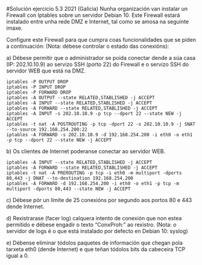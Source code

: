 #Solución ejercicio 5.3 2021 (Galicia)
Nunha organización van instalar un Firewall con Iptables sobre un servidor Debian 10. Este Firewall estará instalado entre unha rede DMZ e Internet, tal como se amosa na seguinte imaxe.

Configure este Firewall para que cumpra coas funcionalidades que se piden a continuación: (Nota: débese controlar o estado das conexións):

a) Débese permitir que o administrador se poida conectar dende a súa casa (IP: 202.10.10.9) ao servizo SSH (porto 22) do Firewall e o servizo SSH do servidor WEB que está na DMZ.

```shell
iptables -P OUTPUT DROP
iptables -P INPUT DROP
iptables -P FORWARD DROP
iptables -A OUTPUT --state RELATED,STABLISHED -j ACCEPT
iptables -A INPUT --state RELATED,STABLISHED -j ACCEPT
iptables -A FORWARD --state RELATED,STABLISHED -j ACCEPT
iptables -A INPUT -s 202.10.10.9 -p tcp --dport 22 --state NEW -j ACCEPT
iptables -t nat -A POSTROUTING -p tcp -dport 22 -s 202.10.10.9 -j SNAT --to-source 192.168.254.200:22
iptables -A FORWARD -s 202.10.10.9 -d 192.168.254.200 -i eth0 -o eth1 -p tcp --dport 22 --state NEW -j ACCEPT
```
b) Os clientes de Internet poderanse conectar ao servidor WEB.
```shell
iptables -A INPUT --state RELATED,STABLISHED -j ACCEPT
iptables -A FORWARD --state RELATED,STABLISHED -j ACCEPT
iptables -t nat -A PREROUTING -p tcp -i eth0 -m multiport -dports 80,443 -j DNAT --to-destination 192.168.254.200
iptables -A FORWARD -d 192.168.254.200 -i eth0 -o eth1 -p tcp -m multiport -dports 80,443 --state NEW -j ACCEPT
```
c) Débese pór un límite de 25 conexións por segundo aos portos 80 e 443 dende Internet.

d) Rexistrarase (facer log) calquera intento de conexión que non estea permitido e débese engadir o texto “ConxProh:” ao rexistro. (Nota: o servidor de logs é o que está instalado por defecto en Debian 10: syslog)

e) Débense eliminar tódolos paquetes de información que chegan pola tarxeta eth0 (dende Internet) e que teñan tódolos bits da cabeceira TCP igual a 0.